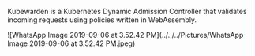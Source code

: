 Kubewarden is a Kubernetes Dynamic Admission Controller that validates incoming requests using policies written in WebAssembly. 

![WhatsApp Image 2019-09-06 at 3.52.42 PM](../../../Pictures/WhatsApp Image 2019-09-06 at 3.52.42 PM.jpeg)